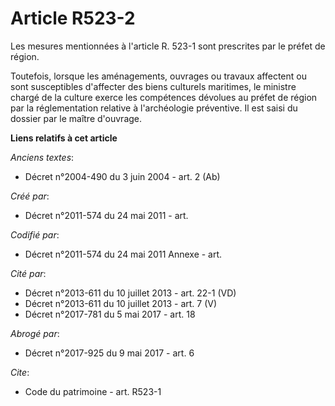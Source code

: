 # Article R523-2

Les mesures mentionnées à l'article R. 523-1 sont prescrites par le préfet de région. 

Toutefois, lorsque les aménagements, ouvrages ou travaux affectent ou sont susceptibles d'affecter des biens culturels
maritimes, le ministre chargé de la culture exerce les compétences dévolues au préfet de région par la réglementation
relative à l'archéologie préventive. Il est saisi du dossier par le maître d'ouvrage.

**Liens relatifs à cet article**

_Anciens textes_:

  - Décret n°2004-490 du 3 juin 2004 - art. 2 (Ab)

_Créé par_:

  - Décret n°2011-574 du 24 mai 2011  - art.

_Codifié par_:

  - Décret n°2011-574 du 24 mai 2011 Annexe - art.

_Cité par_:

  - Décret n°2013-611 du 10 juillet 2013 - art. 22-1 (VD)
  - Décret n°2013-611 du 10 juillet 2013 - art. 7 (V)
  - Décret n°2017-781 du 5 mai 2017 - art. 18

_Abrogé par_:

  - Décret n°2017-925 du 9 mai 2017 - art. 6

_Cite_:

  - Code du patrimoine - art. R523-1
